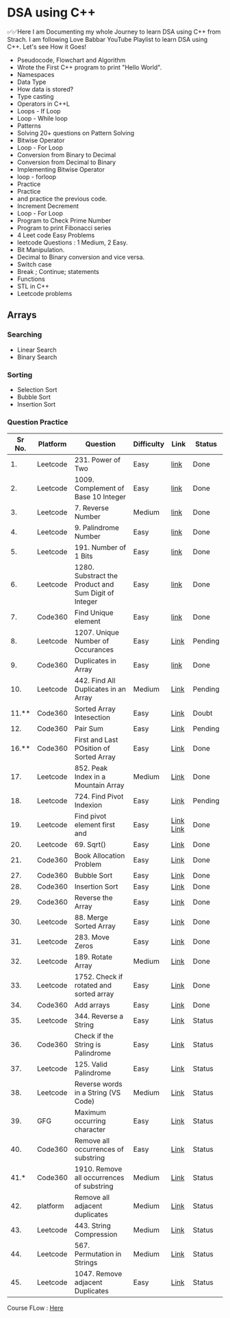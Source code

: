 <h1> DSA using C++</h1>
✅✅Here I am Documenting my whole Journey to learn DSA using C++ from Strach. I am following Love Babbar YouTube Playlist to learn DSA using C++.
Let's see How it Goes!

<!-- 1️⃣ Day 1 : 14/12/2023 ✅
Today I learned about
1. Pseudocode, Flowchart and Algorithm
2. Wrote the First C++ program to print "Hello World".
3. Namespaces

2️⃣ Day 2 : 15/12/2023 ✅
Today I Learnt
1. Data Type
2. How data is stored?
3. Type casting
4. Operators in C++
5. Loops - If Loop

3️⃣ Day 3 : 16/12/2023 ✅
1. Loop - While loop
3. Patterns

4️⃣ Day 4 : 17/12/2023 ✅
1. Solving 20+ questions on Pattern Solving

5️⃣ Day 5 : 18/12/2023 ✅
1. Bitwise Operator
2. Loop - For Loop

6️⃣ Day 6 : 19/12/2023 ✅
1. Conversion from Binary to Decimal
2. Conversion from Decimal to Binary
3. Implementing Bitwise Operator

7️⃣ Day 7 : 20/12/2024 ✅
1. loop - forloop

8️⃣ Day 8 : 21/12/2023 ✅
1. Practice
2. Practice
3. and practice the previous code.
 
9️⃣ Day 9 : 22/12/2023 ✅
1. Increment Decrement
2. Loop - For Loop
3. Program to Check Prime Number
4. Program to print Fibonacci series

1️⃣0️⃣ Day 10 : 23/12/2023 ✅
1. 4 Leet code Easy Problems

1️⃣1️⃣ Day 11 : 24/12/2023 ✅
1. leetcode Questions : 1 Medium, 2 Easy.
2. Bit Manipulation.
3. Decimal to Binary conversion and vice versa.

1️⃣2️⃣ Day 12 : 25/12/2023 ✅
1. Switch case
2. Break ; Continue;
3. Functions
4. Creating various Functions.
   
1️⃣3️⃣ Day 13 : 26/12/2023 ✅
1. Leetcode problems 

31/12 Array
31/12 Linear Search 
02/01 Binary search
02/01 Reverse array
04/01 Swap alternate
05/01 Selection sort
Lec 10 : Swap Alternate-->



- Pseudocode, Flowchart and Algorithm
- Wrote the First C++ program to print "Hello World".
- Namespaces
- Data Type
- How data is stored?
- Type casting
- Operators in C++L
- Loops - If Loop
- Loop - While loop
- Patterns
- Solving 20+ questions on Pattern Solving
- Bitwise Operator
- Loop - For Loop
- Conversion from Binary to Decimal
- Conversion from Decimal to Binary
- Implementing Bitwise Operator
- loop - forloop
- Practice
- Practice
- and practice the previous code.
- Increment Decrement
- Loop - For Loop
- Program to Check Prime Number
- Program to print Fibonacci series
- 4 Leet code Easy Problems
- leetcode Questions : 1 Medium, 2 Easy.
- Bit Manipulation.
- Decimal to Binary conversion and vice versa.
- Switch case
- Break ; Continue; statements
- Functions
- STL in C++
- Leetcode problems

## Arrays
### Searching
- Linear Search
- Binary Search
### Sorting
- Selection Sort
- Bubble Sort
- Insertion Sort




### Question Practice
|Sr No.| Platform  | Question | Difficulty | Link | Status |
|------- | ------------- | ----------| ----------| -------| ------|
|1. |Leetcode | 231. Power of Two  | Easy | [link](https://leetcode.com/problems/power-of-two/) |Done| 
|2. |Leetcode | 1009. Complement of Base 10 Integer  | Easy | [link](https://leetcode.com/problems/complement-of-base-10-integer/)|Done| 
|3. |Leetcode | 7. Reverse Number  | Medium |[link](https://leetcode.com/problems/reverse-integer/) |Done| 
|4. |Leetcode | 9. Palindrome Number  | Easy | [link](https://leetcode.com/problems/palindrome-number/) |Done| 
|5. |Leetcode | 191. Number of 1 Bits | Easy | [link](https://leetcode.com/problems/number-of-1-bits/) |Done| 
|6. |Leetcode | 1280. Substract the Product and Sum Digit of Integer  | Easy | [link](https://leetcode.com/problems/subtract-the-product-and-sum-of-digits-of-an-integer/) |Done| 
|7. |Code360 | Find Unique element | Easy | [link](https://bit.ly/3y01Zdu)| Done|
|8. |Leetcode | 1207. Unique Number of Occurances | Easy | [Link](https://leetcode.com/problems/unique-number-of-occurrences/) | Pending |
|9. |Code360 |Duplicates in Array|Easy|[link](https://bit.ly/3dm6bdZ) | Done | 
|10. |Leetcode| 442. Find All Duplicates in an Array |Medium |[Link](https://leetcode.com/problems/find-all-duplicates-in-an-array/description/) | Pending|
|11.** |Code360 |Sorted Array Intesection | Easy |[Link](https://bit.ly/3Il0c7n)| Doubt |
|12. |Code360 |Pair Sum|Easy|[Link](https://bit.ly/3EwlU6e )| Pending |
|16.** |Code360 |First and Last POsition of Sorted Array |Easy|[Link](https://www.codingninjas.com/studio/problems/first-and-last-position-of-an-element-in-sorted-array_1082549)| Done |
|17. |Leetcode |852. Peak Index in a Mountain Array |Medium|[Link](https://leetcode.com/problems/peak-index-in-a-mountain-array/description/)| Done |
|18. |Leetcode |724. Find Pivot Indexion |Easy|[Link](https://leetcode.com/problems/find-pivot-index/description/)| Pending  | 
|19. |Leetcode |Find pivot element first and |Easy|[Link](https://leetcode.com/problems/search-in-rotated-sorted-array/solutions/1459909/find-pivot-element-first-and-apply-binary-search-on-left-and-right-subarrays-0logn-approach/) [Link](https://www.codingninjas.com/studio/problems/search-in-rotated-sorted-array_1082554)| Done |
|20. |Leetcode |69. Sqrt() |Easy|[Link](https://leetcode.com/problems/sqrtx/description/)| Done |
|21. |Code360 |Book Allocation Problem |Easy|[Link](https://www.naukri.com/code360/problems/allocate-books_1090540)| Done |
|27. |Code360 |Bubble Sort |Easy|[Link](https://www.naukri.com/code360/problems/bubble-sort_980524)| Done | 
|28. |Code360 |Insertion Sort |Easy|[Link](https://bit.ly/3EstWN7 )| Done | 
|29. |Code360 |Reverse the Array |Easy|[Link](https://www.naukri.com/code360/problems/reverse-the-array_1262298)| Done | 
|30. |Leetcode |88. Merge Sorted Array |Easy|[Link](https://leetcode.com/problems/merge-sorted-array/description/)| Done | 
|31. |Leetcode |283. Move Zeros |Easy|[Link](https://leetcode.com/problems/move-zeroes/description/)| Done | 
|32. |Leetcode |189. Rotate Array |Medium|[Link](https://leetcode.com/problems/rotate-array/description/)| Done | 
|33. |Leetcode |1752. Check if rotated and sorted array |Easy|[Link](https://leetcode.com/problems/check-if-array-is-sorted-and-rotated/description/)| Done | 
|34. |Code360 |Add arrays |Easy|[Link](https://bit.ly/3DXfsDZ )| Done | 
|35. |Leetcode |344. Reverse a String  |Easy|[Link](https://leetcode.com/problems/reverse-string/)| Status | 
|36. |Code360 |Check if the String is Palindrome |Easy|[Link](https://www.naukri.com/code360/problems/check-if-the-string-is-a-palindrome_1062633)| Status | 
|37. |Leetcode | 125. Valid Palindrome|Easy|[Link](https://leetcode.com/problems/valid-palindrome)| Status | 
|38. |Leetcode |Reverse words in a String (VS Code)|Medium|[Link](https://leetcode.com/problems/reverse-words-in-a-string-ii/)| Status | 
|39. |GFG |Maximum occurring character|Easy|[Link](https://www.geeksforgeeks.org/problems/maximum-occuring-character-1587115620/1)| Status | 
|40. |Code360|Remove all occurrences of substring|Easy|[Link](https://www.naukri.com/code360/problems/replace-spaces_1172172)| Status | 
|41.* |Code360|1910. Remove all occurrences of substring|Medium|[Link](https://leetcode.com/problems/remove-all-occurrences-of-a-substring/description/)| Status | 
|42. |platform |Remove all adjacent duplicates|Medium|[Link]()| Status | 
|43. |Leetcode |443. String Compression|Medium|[Link](https://leetcode.com/problems/string-compression/description/)| Status | 
|44. |Leetcode |567. Permutation in Strings|Medium|[Link](https://leetcode.com/problems/permutation-in-string/description/)| Status | 
|45. |Leetcode |1047. Remove adjacent Duplicates|Easy|[Link](https://leetcode.com/problems/remove-all-adjacent-duplicates-in-string/description/)| Status | 



<!-- 
Lec 23
Question Links:
- Wave Print: https://bit.ly/329Le3K
- Spiral Print: https://leetcode.com/problems/spiral-...
- Rotate a Matrix by 90 degrees: https://leetcode.com/problems/rotate-... 
- Search in a 2D Matrix I LeetCode: https://leetcode.com/problems/search-... 
- Search in a 2D Matrix II LeetCode: https://leetcode.com/problems/search-... 
-->



<!-- Lecture 15
|22. |platform |EKO SPOJ |dificulty|[Link](https://www.spoj.com/problems/EKO/)| Pending | 
|23. |platform |PRATA SPOJ |dificulty|[Link](https://bit.ly/3ExHXt5)| Status | 
|24. |platform |Aggressive Cows |dificulty|[Link](https://bit.ly/3dkuQ2B)| Status | 
|25. |platform |Painter’s Partition Problem |dificulty|[Link](https://bit.ly/31v3Jiy)| Status | 
|26. |platform |Description |dificulty|[Link]()| Status |  -->



<!--
|13. |platform |Description |dificulty|[Link]()| Status | 
|13. |platform |Description |dificulty|[Link]()| Status | 
-->

<!-- 
Q13 Triplet sum [https://bit.ly/3GbgVs3] Fipkart Meta Cisco...
Q14 3sum https://bit.ly/3GbgVs3 

Q15 Sort 0 1
Q15a Sort 0 1 2 [https://bit.ly/3DfQW0s] Meta Microsoft......
 -->

 Course FLow : [Here](https://whimsical.com/dsa-4-placement-by-love-babbar-C7JX2fJ8hprv9ivEHkArjD)